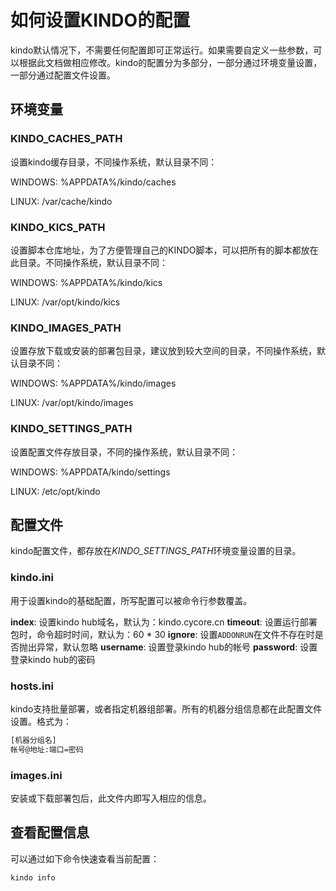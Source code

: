 # 如何设置KINDO的配置

kindo默认情况下，不需要任何配置即可正常运行。如果需要自定义一些参数，可以根据此文档做相应修改。kindo的配置分为多部分，一部分通过环境变量设置，一部分通过配置文件设置。

## 环境变量

### KINDO_CACHES_PATH

设置kindo缓存目录，不同操作系统，默认目录不同：

WINDOWS:
    %APPDATA%/kindo/caches

LINUX:
    /var/cache/kindo

### KINDO_KICS_PATH

设置脚本仓库地址，为了方便管理自己的KINDO脚本，可以把所有的脚本都放在此目录。不同操作系统，默认目录不同：

WINDOWS:
    %APPDATA%/kindo/kics

LINUX:
    /var/opt/kindo/kics


### KINDO_IMAGES_PATH

设置存放下载或安装的部署包目录，建议放到较大空间的目录，不同操作系统，默认目录不同：

WINDOWS:
    %APPDATA%/kindo/images

LINUX:
    /var/opt/kindo/images

### KINDO_SETTINGS_PATH

设置配置文件存放目录，不同的操作系统，默认目录不同：

WINDOWS:
    %APPDATA/kindo/settings

LINUX:
    /etc/opt/kindo

## 配置文件

kindo配置文件，都存放在*KINDO_SETTINGS_PATH*环境变量设置的目录。

### kindo.ini

用于设置kindo的基础配置，所写配置可以被命令行参数覆盖。

**index**: 设置kindo hub域名，默认为：kindo.cycore.cn
**timeout**: 设置运行部署包时，命令超时时间，默认为：60 * 30
**ignore**: 设置`ADDONRUN`在文件不存在时是否抛出异常，默认忽略
**username**: 设置登录kindo hub的帐号
**password**: 设置登录kindo hub的密码

### hosts.ini

kindo支持批量部署，或者指定机器组部署。所有的机器分组信息都在此配置文件设置。格式为：

```txt
[机器分组名]
帐号@地址:端口=密码
```

### images.ini

安装或下载部署包后，此文件内即写入相应的信息。

## 查看配置信息

可以通过如下命令快速查看当前配置：

```shell
kindo info
```

